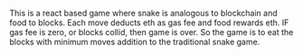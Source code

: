 This is a react based game where snake is analogous to blockchain and food to blocks. Each move deducts eth as gas fee and food rewards eth. IF gas fee is zero, or blocks collid, then game is over. So the game is to eat the blocks with minimum moves addition to the traditional snake game.
